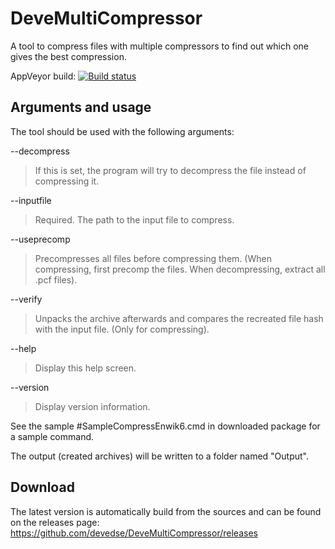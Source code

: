 # DeveMultiCompressor
A tool to compress files with multiple compressors to find out which one gives the best compression.

AppVeyor build:
[![Build status](https://ci.appveyor.com/api/projects/status/c40u7g3kwhol8uk7?svg=true)](https://ci.appveyor.com/project/devedse/devemulticompressor)


## Arguments and usage

The tool should be used with the following arguments:

--decompress
> If this is set, the program will try to decompress the file instead of compressing it.

--inputfile
> Required. The path to the input file to compress.

--useprecomp
> Precompresses all files before compressing them. (When compressing, first precomp the files. When decompressing, extract all .pcf files).

--verify
> Unpacks the archive afterwards and compares the recreated file hash with the input file. (Only for compressing).

--help
> Display this help screen.

--version
> Display version information.

See the sample #SampleCompressEnwik6.cmd in downloaded package for a sample command.

The output (created archives) will be written to a folder named "Output".

## Download

The latest version is automatically build from the sources and can be found on the releases page:
https://github.com/devedse/DeveMultiCompressor/releases
